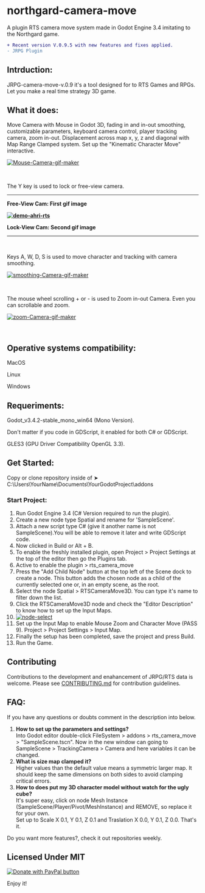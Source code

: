 # northgard-camera-move

A plugin RTS camera move system made in Godot Engine 3.4 imitating to the Northgard game.
<br>
```diff
+ Recent version V.0.9.5 with new features and fixes applied.
- JRPG Plugin 
```

<h2>Intrduction:</h2>

JRPG-camera-move-v.0.9 it's a tool designed for to RTS Games and RPGs. Let you make a real time strategy 3D game.

<h2>What it does:</h2>
<p>
 Move Camera with Mouse in Godot 3D, fading in and in-out smoothing, customizable parameters, keyboard camera control, player tracking camera, zoom in-out. Displacement across map x, y, z and diagonal with Map Range Clamped system. Set up the "Kinematic Character Move" interactive.
</p>
<p>
 <a href='https://postimages.org/' target='_blank'><img src='https://i.postimg.cc/FH3t3XPv/Mouse-Camera-gif-maker.gif' border='0' alt='Mouse-Camera-gif-maker'/></a>
</p>
<br>
<p>
 The Y key is used to lock or free-view camera.
 
 --------------------------------------
 
 <b>Free-View Cam: First gif image
  
  <a href='https://postimages.org/' target='_blank'><img src='https://i.postimg.cc/4NBdXHqH/demo-ahri-rts.gif' border='0' alt='demo-ahri-rts'/></a>
  
  Lock-View Cam: Second gif image</b>
 
  --------------------------------------
 
</p>
<br>
<p>
 Keys A, W, D, S is used to move character and tracking with camera smoothing.
</p>
<p>
 <a href='https://postimages.org/' target='_blank'><img src='https://i.postimg.cc/kMzXvfgJ/smoothing-Camera-gif-maker.gif' border='0' alt='smoothing-Camera-gif-maker'/></a>
</p>
<br>
<p>
 The mouse wheel scrolling + or - is used to Zoom in-out Camera. Even you can scrollable and zoom.
</p>
<p>
 <a href='https://postimages.org/' target='_blank'><img src='https://i.postimg.cc/d33Rcv7T/zoom-Camera-gif-maker.gif' border='0' alt='zoom-Camera-gif-maker'/></a>
</p>
<br>
<h2>Operative systems compatibility:</h2>

MacOS

Linux

Windows

<h2>Requeriments:</h2>

Godot_v3.4.2-stable_mono_win64 (Mono Version).

Don't matter if you code in GDScript, it enabled for both C# or GDScript.

GLES3 (GPU Driver Compatibility OpenGL 3.3).

<h2>Get Started:</h2>

Copy or clone repository inside of ➤ C:\Users\YourName\Documents\YourGodotProject\addons

<h3>Start Project:</h2>

1. Run Godot Engine 3.4 (C# Version required to run the plugin).
2. Create a new node type Spatial and rename for 'SampleScene'.
3. Attach a new script type C# (give it another name is not SampleScene).You will be able to remove it later and write GDScript code.
4. Now clicked in Build or Alt + B.
5. To enable the freshly installed plugin, open Project > Project Settings at the top of the editor then go the Plugins tab.
6. Active to enable the plugin > rts_camera_move
7. Press the "Add Child Node" button at the top left of the Scene dock to create a node. This button adds the chosen node as a child of the currently selected one or, in an empty scene, as the root.
8. Select the node Spatial > RTSCameraMove3D. You can type it's name to filter down the list.
9. Click the RTSCameraMove3D node and check the "Editor Description" to know how to set up the Input Maps.
10. <a href='https://postimages.org/' target='_blank'><img src='https://i.postimg.cc/gJv4CdSs/node-select.png' border='0' alt='node-select'/></a>
11. Set up the Input Map to enable Mouse Zoom and Character Move (PASS 9). Project > Project Settings > Input Map.
12. Finally the setup has been completed, save the project and press Build.
13. Run the Game.

<h2>Contributing</h2>
Contributions to the development and enahancement of JRPG/RTS data is welcome. Please see <a href="https://github.com/dibertz/northgard-camera-move-plugin-for-godot/blob/main/CONTRIBUTING.md">CONTRIBUTING.md</a> for contribution guidelines.

<h2>FAQ:</h2>

If you have any questions or doubts comment in the description into below.

1. <b>How to set up the parameters and settings?</b>
<br>Into Godot editor double-click FileSystem > addons > rts_camera_move > "SampleScene.tscn". Now in the new window can going to SampleScene > TrackingCamera > Camera and here variables it can be changed.
2. <b>What is size map clamped it?</b>
<br>Higher values than the default value means a symmetric larger map. It should keep the same dimensions on both sides to avoid clamping critical errors.
3. <b>How to does put my 3D character model without watch for the ugly cube?</b>
<br>It's super easy, click on node Mesh Instance (SampleScene/Player/Pivot/MeshInstance) and REMOVE, so replace it for your own. 
<br>Set up to Scale X 0.1, Y 0.1, Z 0.1 and Traslation X 0.0, Y 0.1, Z 0.0. That's it.

Do you want more features?, check it out repositories weekly.

<h2>Licensed Under MIT</h2>

<a href='https://www.paypal.com/donate/?hosted_button_id=EWDLXT7WUVYZ2' target='_blank'><img src='https://www.paypalobjects.com/en_US/i/btn/btn_donateCC_LG.gif' border='0' alt='Donate with PayPal button'/></a>


Enjoy it!

